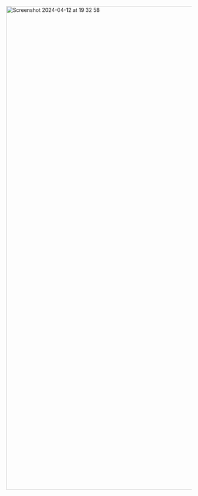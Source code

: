 <img width="1309" alt="Screenshot 2024-04-12 at 19 32 58" src="https://github.com/irnoz/wormScripts-spoofing/assets/58843342/9faeb926-b56a-4b1b-8d31-4a2e801b0fd8">

